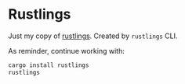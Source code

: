 # Rustlings

Just my copy of [rustlings](https://github.com/rust-lang/rustlings). Created by `rustlings` CLI.

As reminder, continue working with:

```bash
cargo install rustlings
rustlings
```

